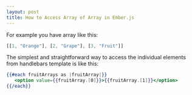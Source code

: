 ```yaml
---
layout: post
title: How to Access Array of Array in Ember.js
---
```


For example you have array like this:

```javascript
[[1, "Orange"], [2, "Grape"], [3, "Fruit"]]
```

The simplest and straightforward way to access the individual elements from handlebars template is like this:

```handlebars
{{#each fruitArrays as |fruitArray|}}
   <option value={{fruitArray.[0]}}>{{fruitArray.[1]}}</option>
{{/each}}
```